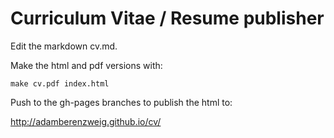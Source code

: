 Curriculum Vitae / Resume publisher
=====

Edit the markdown cv.md.

Make the html and pdf versions with:

    make cv.pdf index.html

Push to the gh-pages branches to publish the html to:

http://adamberenzweig.github.io/cv/
